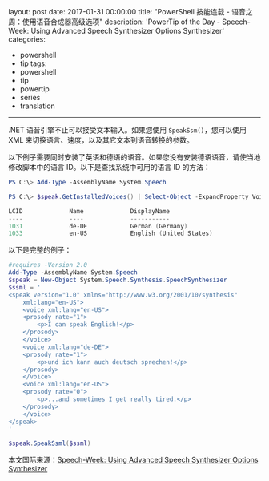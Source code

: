 layout: post
date: 2017-01-31 00:00:00
title: "PowerShell 技能连载 - 语音之周：使用语音合成器高级选项"
description: 'PowerTip of the Day - Speech-Week: Using Advanced Speech Synthesizer Options Synthesizer'
categories:
- powershell
- tip
tags:
- powershell
- tip
- powertip
- series
- translation
---
.NET 语音引擎不止可以接受文本输入。如果您使用 `SpeakSsm()`，您可以使用 XML 来切换语言、速度，以及其它文本到语音转换的参数。

以下例子需要同时安装了英语和德语的语音。如果您没有安装德语语音，请使当地修改脚本中的语言 ID。以下是查找系统中可用的语言 ID 的方法：

```powershell
PS C:\> Add-Type -AssemblyName System.Speech 

PS C:\> $speak.GetInstalledVoices() | Select-Object -ExpandProperty VoiceInfo | Select-Object -ExpandProperty Culture | Sort-Object -Unique

LCID             Name             DisplayName                                                                                         
----             ----             -----------                                                                                         
1031             de-DE            German (Germany)                                                                                    
1033             en-US            English (United States)
```

以下是完整的例子：

```powershell
#requires -Version 2.0
Add-Type -AssemblyName System.Speech
$speak = New-Object System.Speech.Synthesis.SpeechSynthesizer
$ssml = '
<speak version="1.0" xmlns="http://www.w3.org/2001/10/synthesis" 
    xml:lang="en-US">
    <voice xml:lang="en-US">
    <prosody rate="1">
        <p>I can speak English!</p>
    </prosody>
    </voice>
    <voice xml:lang="de-DE">
    <prosody rate="1">
        <p>und ich kann auch deutsch sprechen!</p>
    </prosody>
    </voice>
    <voice xml:lang="en-US">
    <prosody rate="0">
        <p>...and sometimes I get really tired.</p>
    </prosody>
    </voice>
</speak>
'

$speak.SpeakSsml($ssml)
```

<!--more-->
本文国际来源：[Speech-Week: Using Advanced Speech Synthesizer Options Synthesizer](http://community.idera.com/powershell/powertips/b/tips/posts/speech-week-using-advanced-speech-synthesizer-options-synthesizer)
